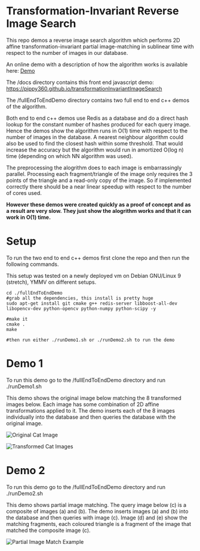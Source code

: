 # Transformation-Invariant Reverse Image Search 

This repo demos a reverse image search algorithm which performs 2D affine transformation-invariant partial image-matching in sublinear time with respect to the number of images in our database.

An online demo with a description of how the algorithm works is available here: 
[Demo](https://pippy360.github.io/transformationInvariantImageSearch)

The /docs directory contains this front end javascript demo: https://pippy360.github.io/transformationInvariantImageSearch

The /fullEndToEndDemo directory contains two full end to end c++ demos of the algorithm. 

Both end to end c++ demos use Redis as a database and do a direct hash lookup for the constant number of hashes produced for each query image. Hence the demos show the algorithm runs in O(1) time with respect to the number of images in the database. A nearest neighbour algorithm could also be used to find the closest hash within some threshold. That would increase the accuracy but the algorithm would run in amortized O(log n) time (depending on which NN algorithm was used). 

The preprocessing the alogrithm does to each image is embarrassingly parallel. Processing each fragment/triangle of the image only requires the 3 points of the triangle and a read-only copy of the image. So if implemented correctly there should be a near linear speedup with respect to the number of cores used.

**However these demos were created quickly as a proof of concept and as a result are very slow. They just show the alogrithm works and that it can work in O(1) time.**



# Setup



To run the two end to end c++ demos first clone the repo and then run the following commands.

This setup was tested on a newly deployed vm on Debian GNU/Linux 9 (stretch), YMMV on different setups.

```
cd ./fullEndToEndDemo
#grab all the dependencies, this install is pretty huge
sudo apt-get install git cmake g++ redis-server libboost-all-dev libopencv-dev python-opencv python-numpy python-scipy -y

#make it
cmake .
make

#then run either ./runDemo1.sh or ./runDemo2.sh to run the demo
```


# Demo 1


To run this demo go to the /fullEndToEndDemo directory and run ./runDemo1.sh 

This demo shows the original image below matching the 8 transformed images below. Each image has some combination of 2D affine transformations applied to it. The demo inserts each of the 8 images individually into the database and then queries the database with the original image.



![Original Cat Image](https://pippy360.github.io/transformationInvariantImageSearch/images/cat_original.png)

![Transformed Cat Images](https://pippy360.github.io/transformationInvariantImageSearch/images/8cats.png)



# Demo 2


To run this demo go to the /fullEndToEndDemo directory and run ./runDemo2.sh 

This demo shows partial image matching. The query image below (c) is a composite of images (a) and (b). The demo inserts images (a) and (b) into the database and then queries with image (c). Image (d) and (e) show the matching fragments, each coloured triangle is a fragment of the image that matched the composite image (c).



![Partial Image Match Example](https://pippy360.github.io/transformationInvariantImageSearch/images/compositeMatching.png)
